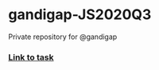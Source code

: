 # gandigap-JS2020Q3
Private repository for @gandigap

### [Link to task](https://github.com/rolling-scopes-school/tasks/blob/master/tasks/markups/level-2/shelter/shelter-main-page-ru.md)



